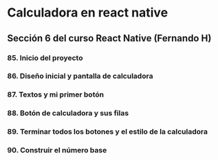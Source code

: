 # Calculadora en react native
## Sección 6 del curso React Native (Fernando H)

### 85. Inicio del proyecto
### 86. Diseño inicial y pantalla de calculadora 
### 87. Textos y mi primer botón
### 88. Botón de calculadora y sus filas
### 89. Terminar todos los botones y el estilo de la calculadora
### 90. Construir el número base